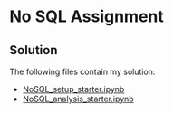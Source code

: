 # No SQL Assignment

## Solution

The following files contain my solution: 

- [NoSQL_setup_starter.ipynb](solution/NoSQL_setup_starter.ipynb)
- [NoSQL_analysis_starter.ipynb](solution/NoSQL_analysis_starter.ipynb)
